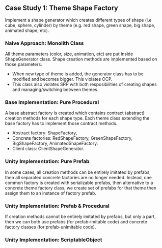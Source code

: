 ## Case Study 1: Theme Shape Factory
Implement a shape generator which creates different types of shape (i.e cube, sphere, cylinder) by theme (e.g. red shape, green shape, big shape, animated shape, etc).

### Naive Approach: Monolith Class
All theme parameters (color, size, animation, etc) are put inside ShapeGenerator class. Shape creation methods are implemented based on those parameters.
+ When new type of theme is added, the generator class has to be modified and becomes bigger. This violates OCP.
+ This class also violates SRP with both resposibilities of creating shapes and managing/switching between themes.

### Base Implementation: Pure Procedural
A base abstract factory is created which contains contract (abstract) creation methods for each shape type. Each theme class extending the base factory has to implement those contract methods.
+ Abstract factory: ShapeFactory,
+ Concrete factories: RedShapeFactory, GreenShapeFactory, BigShapeFactory, AnimatedShapeFactory.
+ Client class: ClientShapeGenerator.

### Unity Implementation: Pure Prefab
In some cases, all creation methods can be entirely imitated by prefabs, then all separated concrete factories are no longer needed. Instead, one common factory is created with serializable prefabs, then alternative to a concrete theme factory class, we create set of prefabs for that theme then assign them to an instance of factory prefab.

### Unity Implementation: Prefab & Procedural
If creation methods cannot be entirely imitated by prefabs, but only a part, then we can both use prefabs (for prefab-imitable code) and concrete factory classes (for prefab-unimitable code).

### Unity Implementation: ScriptableObject